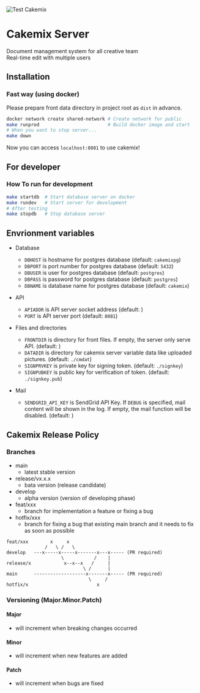 ![Test Cakemix](https://github.com/wonder-wonder/cakemix-server/workflows/Test%20Cakemix/badge.svg?branch=main)

# Cakemix Server
Document management system for all creative team  
Real-time edit with multiple users

## Installation
### Fast way (using docker)
Please prepare front data directory in project root as `dist` in advance.

``` sh
docker network create shared-network # Create network for public
make runprod                         # Build docker image and start
# When you want to stop server...
make down
```
Now you can access `localhost:8081` to use cakemix!

## For developer
### How To run for development
``` sh
make startdb  # Start database server on docker
make rundev   # Start server for development
# After testing
make stopdb   # Stop database server
```

## Envrionment variables
- Database
  - `DBHOST` is hostname for postgres database (default: `cakemixpg`)
  - `DBPORT` is port number for postgres database (default: `5432`)
  - `DBUSER` is user for postgres database (default: `postgres`)
  - `DBPASS` is password for postgres database (default: `postgres`)
  - `DBNAME` is database name for postgres database (default: `cakemix`)

- API
  - `APIADDR` is API server socket address (default: )
  - `PORT` is API server port (default: `8081`)

- Files and directories
  - `FRONTDIR` is directory for front files. If empty, the server only serve API. (default: )
  - `DATADIR` is directory for cakemix server variable data like uploaded pictures. (default: `./cmdat`)
  - `SIGNPRVKEY` is private key for signing token. (default: `./signkey`)
  - `SIGNPUBKEY` is public key for verification of token. (default: `./signkey.pub`)

- Mail
	- `SENDGRID_API_KEY` is SendGrid API Key. If `DEBUG` is specified, mail content will be shown in the log. If empty, the mail function will be disabled. (default: )

## Cakemix Release Policy
### Branches
- main
  - latest stable version
- release/vx.x.x
  - bata version (release candidate)
- develop
  - alpha version (version of developing phase)
- feat/xxx
  - branch for implementation a feature or fixing a bug 
- hotfix/xxx
  - branch for fixing a bug that existing main branch and it needs to fix as soon as possible

```
feat/xxx        x     x
              /   \ /   \
develop   ---x-----x-----x-------x---x----- (PR required)
                    \           /    |
release/x            x--x--x   /     |
                            \ /      |
main      -------------------x-------x----- (PR required)
                              \     /
hotfix/x                         x
```

### Versioning (Major.Minor.Patch)
#### Major
- will increment when breaking changes occurred
#### Minor
- will increment when new features are added
#### Patch
- will increment when bugs are fixed

